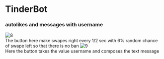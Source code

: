 # TinderBot
### autolikes and messages with username <br>
![8](https://user-images.githubusercontent.com/54048747/222363718-4007f6fb-fab4-44f2-b8db-5649109eb512.JPG)
<br>The button here make swapes right every 1/2 sec with 6% random chance of swape left so that there is no ban
![9](https://user-images.githubusercontent.com/54048747/222364343-7223ee61-f065-4cc4-a70d-7d0a57f718c9.JPG)
<br>Here the button takes the value username and composes the text message
